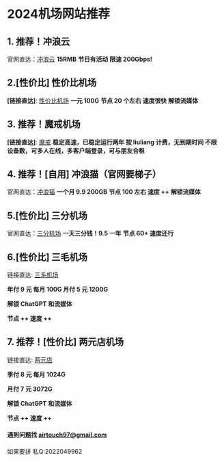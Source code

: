 # 2024机场网站推荐
## 1. 推荐！冲浪云 

官网直达：[冲浪云](https://xn--57qr98d.top/#/register?code=xY5gZZdZ) **15RMB** **节日有活动** **限速 200Gbps!**

## 2.[性价比] 性价比机场

**[链接直达]**: [性价比机场](https://a.xn--6nq44r2uh9rhj7f.com/#/register?code=4lxziVR0) **一元 100G** **节点 20 个左右 速度很快** **解锁流媒体**

## 3. 推荐！魔戒机场

**[链接直达]**: [魔戒](https://mojie.app/#/register?code=yl4iTaLf) **稳定高速，已稳定运行两年 按 liuliang 计费，无到期时间 不限设备数，可多人在线，多客户端登录，可与朋友合租**

## 4. 推荐！[自用] 冲浪猫（官网要梯子）

官网直达：[冲浪猫](https://clm8.pro/#/register?code=MCC8FCzw) **一个月 9.9 200GB** **节点 100 左右 速度 ++** **解锁流媒体**

## 5.[性价比] 三分机场

官网直达：[三分机场](https://xn--ehq00hgtfdmt.xyz/#/register?code=G6fMFBQN) **一天三分钱！9.5 一年** **节点 60+ 速度还行**

## 6.[性价比] 三毛机场

链接直达: [三毛机场](https://smjcdh.com/#/register?code=rsuSKlUX)

**年付 9 元 每月 100G 月付 5 元 1200G**

**解锁 ChatGPT 和流媒体**

**节点 ++ 速度 ++**

## 7. 推荐！[性价比] 两元店机场

链接直达: [两元店](https://xn--5hqx9equq.com/#/register?code=Z8TNWI19)

**季付 8 元 每月 1024G**

**月付 7 元 3072G**

**解锁 ChatGPT 和流媒体**

**节点 ++ 速度 ++**



#### 遇到问题找 airtouch97@gmail.com
如果要拼 私Q:2022049962
